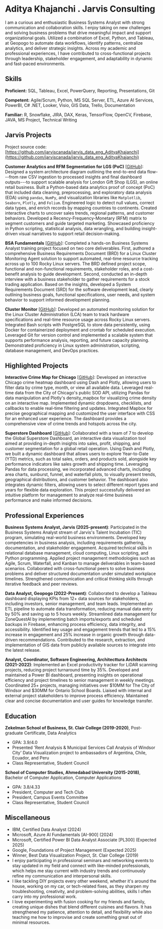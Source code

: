 # Aditya Khajanchi . Jarvis Consulting

I am a curious and enthusiastic Business Systems Analyst with strong communication and collaboration skills. I enjoy taking on new challenges and solving business problems that drive meaningful impact and support organizational goals. Utilized a combination of Excel, Python, and Tableau, at Geopogo to automate data workflows, identify patterns, centralize analytics, and deliver strategic insights. Across my academic and professional experiences, I have contributed to cross-functional projects through leadership, stakeholder engagement, and adaptability in dynamic and fast-paced environments.

## Skills

**Proficient:** SQL, Tableau, Excel, PowerQuery, Reporting, Presentations, Git

**Competent:** Agile/Scrum, Python, MS SQL Server, ETL, Azure AI Services, PowerBI, C# .NET, Looker, Visio, GIS Data, Trello, Documentation

**Familiar:** R, Snowflake, JIRA, DAX, Keras, TensorFlow, OpenCV, Firebase, JAVA, MS Project, Technical Writing

## Jarvis Projects

Project source code: [https://github.com/jarviscanada/jarvis_data_eng_AdityaKhajanchi](https://github.com/jarviscanada/jarvis_data_eng_AdityaKhajanchi)


**Customer Analytics and RFM Segmentation for LGS (PoC)** [[GitHub](https://github.com/jarviscanada/jarvis_data_eng_AdityaKhajanchi/tree/master/python_data_analytics)]: Designed a system architecture diagram outlining the end-to-end data flow---from raw CSV ingestion to processed insights and final dashboard outputs---to support scalable analysis for London Gift Shop (LGS), an online retail business. Built a Python-based data analytics proof of concept (PoC) that included data cleaning, preprocessing, and exploratory data analysis (EDA) using `pandas`, `NumPy`, and visualization libraries like `Matplotlib`, `Seaborn`, `Plotly`, and `Folium`. Engineered logic to detect null values, correct data types, and enrich records by mapping countries to continents. Created interactive charts to uncover sales trends, regional patterns, and customer behaviors. Developed a Recency-Frequency-Monetary (RFM) matrix to segment customers and guide targeted marketing. Showcased proficiency in Python scripting, statistical analysis, data wrangling, and building insight-driven visual narratives to support retail decision-making.

**BSA Fundamentals** [[GitHub](https://github.com/jarviscanada/jarvis_data_eng_AdityaKhajanchi/tree/master/bsa)]: Completed a hands-on Business Systems Analyst training project focused on two core deliverables. First, authored a comprehensive Business Requirements Document (BRD) for a Linux Cluster Monitoring Agent solution to support automated, real-time resource tracking across up to 100 Rocky Linux servers. The BRD defined project scope, functional and non-functional requirements, stakeholder roles, and a cost-benefit analysis to guide development. Second, conducted an in-depth interview with a business stakeholder to gather requirements for a stock trading application. Based on the insights, developed a System Requirements Document (SRD) for the software development lead, clearly outlining business goals, functional specifications, user needs, and system behavior to support informed development planning.

**Cluster Monitor** [[GitHub](https://github.com/jarviscanada/jarvis_data_eng_AdityaKhajanchi/tree/master/linux_sql)]: Developed an automated monitoring solution for the Linux Cluster Administration (LCA) team to track hardware specifications and real-time resource usage across Rocky Linux servers. Integrated Bash scripts with PostgreSQL to store data persistently, using Docker for containerized deployment and crontab for scheduled execution. Leveraged Git for version control and implemented a scalable system that supports performance analysis, reporting, and future capacity planning. Demonstrated proficiency in Linux system administration, scripting, database management, and DevOps practices.


## Highlighted Projects
**Interactive Crime Map for Chicago** [[GitHub](https://github.com/ANK002X/DA-Projects/blob/2489f63ced2365bece7fa054d2a22f3bf85444d4/PersonalProjects/4a_ChicagoCrimesDataVisualization%5BView_in_Browser%5D.ipynb)]: Developed an interactive Chicago crime heatmap dashboard using Dash and Plotly, allowing users to filter data by crime type, month, or view all available data. Leveraged real-time data from the City of Chicago's public SOD API, utilizing Pandas for data manipulation and Plotly's density_mapbox for visualizing crime density on an interactive map. Implemented dynamic dropdowns, checklists, and callbacks to enable real-time filtering and updates. Integrated Mapbox for precise geographical mapping and customized the user interface with CSS for an enhanced user experience. The dashboard provides a comprehensive view of crime trends and hotspots across the city.

**Superstore Dashboard** [[GitHub](https://github.com/ANK002X/DA-Projects/blob/40af22f44b816dcf8926f9eab1e9fdd20caabe4b/PersonalProjects/1_TheGlobalSuperstore-Insights_Graphs.ipynb)]: Collaborated with a team of 7 to develop the Global Superstore Dashboard, an interactive data visualization tool aimed at providing in-depth insights into sales, profit, shipping, and customer segmentation for a global retail operation. Using Dash and Plotly, we built a dynamic dashboard that allows users to explore Year-to-Date (YTD) metrics, such as total sales, orders, and products sold, alongside key performance indicators like sales growth and shipping time. Leveraging Pandas for data processing, we incorporated advanced charts, including area charts, sunburst, funnel, and waterfall plots, to visually present trends, geographical distributions, and customer behavior. The dashboard also integrates dynamic filters, allowing users to select different report types and years for flexible data exploration. This project successfully delivered an intuitive platform for management to analyze real-time business performance and make informed decisions.


## Professional Experiences

**Business Systems Analyst, Jarvis (2025-present)**: Participated in the Business Systems Analyst stream of Jarvis's Talent Incubation (TIC) program, simulating real-world business environments. Developed key competencies in business analysis, including requirements gathering, documentation, and stakeholder engagement. Acquired technical skills in relational database management, cloud computing, Linux scripting, and Python programming. Applied project management methodologies such as Agile, Scrum, Waterfall, and Kanban to manage deliverables in team-based scenarios. Collaborated with cross-functional peers to solve business problems and deliver structured documentation under simulated workplace timelines. Strengthened communication and critical thinking skills through iterative feedback and peer reviews.

**Data Analyst, Geopogo (2022-Present)**: Collaborated to develop a Tableau dashboard displaying KPIs from 12+ data sources for stakeholders, including investors, senior management, and team leads. Implemented an ETL pipeline to automate data transformation, reducing manual data entry by 50% and saving up to 5 hours weekly. Streamlined data management for ZoneQuestAI by implementing batch imports/exports and scheduled backups in Firebase, enhancing process efficiency, data integrity, and accessibility. Identified key usage and engagement trends that led to a 15% increase in engagement and 25% increase in organic growth through data-driven recommendations. Contributed to the research, extraction, and implementation of GIS data from publicly available sources to integrate into the latest release.

**Analyst, Coordinator, Software Engineering, Architecttura Architects (2021-2022)**: Implemented an Excel productivity tracker for LiDAR scanning projects, reducing project turnaround time by 35%. Developed and maintained a Power BI dashboard, presenting insights on operational efficiency and project timelines to senior management in weekly meetings. Coordinated 25+ projects, managing initiatives over $10MM for The City of Windsor and $30MM for Ontario School Boards. Liaised with internal and external project stakeholders to improve process efficiency. Maintained clear and concise documentation and user guides for knowledge transfer.


## Education
**Zekelman School of Business, St. Clair College (2019-2020)**, Post-graduate Certificate, Data Analytics
- GPA: 3.9/4.0
- Presented 'Rent Analysis & Municipal Services Call Analysis of Windsor City' Data Visualization project to ambassadors of Argentina, Chile, Ecuador, and Peru
- Class Representative, Student Council

**School of Computer Studies, Ahmedabad University (2015-2018)**, Bachelor of Computer Application, Computer Applications
- GPA: 3.8/4.33
- President, Computer and Tech Club
- President, Campus Events Committee
- Class Representative, Student Council


## Miscellaneous
- IBM, Certified Data Analyst (2024)
- Microsoft, Azure AI Fundamentals [AI-900] (2024)
- Microsoft, Certified Power BI Data Analyst Associate [PL300] (Expected 2025)
- Google, Foundations of Project Management (Expected 2025)
- Winner, Best Data Visualization Project, St. Clair College (2019)
- I enjoy participating in professional seminars and networking events to stay updated in my field and connect with like-minded professionals, which helps me stay current with industry trends and continuously refine my communication and interpersonal skills.
- I like tackling DIY projects every other weekend, whether it's around the house, working on my car, or tech-related fixes, as they sharpen my troubleshooting, creativity, and problem-solving abilities, skills I often carry into my professional work.
- I love experimenting with fusion cooking for my friends and family, creating unique dishes that blend different cuisines and flavors. It has strengthened my patience, attention to detail, and flexibility while also teaching me how to improvise and create something great out of minimal resources.